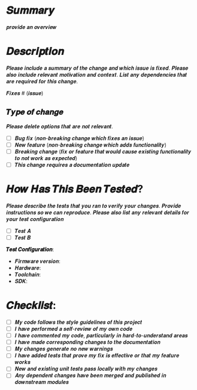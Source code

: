 # 𝑺𝒖𝒎𝒎𝒂𝒓𝒚
𝒑𝒓𝒐𝒗𝒊𝒅𝒆 𝒂𝒏 𝒐𝒗𝒆𝒓𝒗𝒊𝒆𝒘

# 𝑫𝒆𝒔𝒄𝒓𝒊𝒑𝒕𝒊𝒐𝒏

𝑷𝒍𝒆𝒂𝒔𝒆 𝒊𝒏𝒄𝒍𝒖𝒅𝒆 𝒂 𝒔𝒖𝒎𝒎𝒂𝒓𝒚 𝒐𝒇 𝒕𝒉𝒆 𝒄𝒉𝒂𝒏𝒈𝒆 𝒂𝒏𝒅 𝒘𝒉𝒊𝒄𝒉 𝒊𝒔𝒔𝒖𝒆 𝒊𝒔 𝒇𝒊𝒙𝒆𝒅. 𝑷𝒍𝒆𝒂𝒔𝒆 𝒂𝒍𝒔𝒐 𝒊𝒏𝒄𝒍𝒖𝒅𝒆 𝒓𝒆𝒍𝒆𝒗𝒂𝒏𝒕 𝒎𝒐𝒕𝒊𝒗𝒂𝒕𝒊𝒐𝒏 𝒂𝒏𝒅 𝒄𝒐𝒏𝒕𝒆𝒙𝒕. 𝑳𝒊𝒔𝒕 𝒂𝒏𝒚 𝒅𝒆𝒑𝒆𝒏𝒅𝒆𝒏𝒄𝒊𝒆𝒔 𝒕𝒉𝒂𝒕 𝒂𝒓𝒆 𝒓𝒆𝒒𝒖𝒊𝒓𝒆𝒅 𝒇𝒐𝒓 𝒕𝒉𝒊𝒔 𝒄𝒉𝒂𝒏𝒈𝒆.

𝑭𝒊𝒙𝒆𝒔 # (𝒊𝒔𝒔𝒖𝒆)

## 𝑻𝒚𝒑𝒆 𝒐𝒇 𝒄𝒉𝒂𝒏𝒈𝒆

𝑷𝒍𝒆𝒂𝒔𝒆 𝒅𝒆𝒍𝒆𝒕𝒆 𝒐𝒑𝒕𝒊𝒐𝒏𝒔 𝒕𝒉𝒂𝒕 𝒂𝒓𝒆 𝒏𝒐𝒕 𝒓𝒆𝒍𝒆𝒗𝒂𝒏𝒕.

- [ ] 𝑩𝒖𝒈 𝒇𝒊𝒙 (𝒏𝒐𝒏-𝒃𝒓𝒆𝒂𝒌𝒊𝒏𝒈 𝒄𝒉𝒂𝒏𝒈𝒆 𝒘𝒉𝒊𝒄𝒉 𝒇𝒊𝒙𝒆𝒔 𝒂𝒏 𝒊𝒔𝒔𝒖𝒆)
- [ ] 𝑵𝒆𝒘 𝒇𝒆𝒂𝒕𝒖𝒓𝒆 (𝒏𝒐𝒏-𝒃𝒓𝒆𝒂𝒌𝒊𝒏𝒈 𝒄𝒉𝒂𝒏𝒈𝒆 𝒘𝒉𝒊𝒄𝒉 𝒂𝒅𝒅𝒔 𝒇𝒖𝒏𝒄𝒕𝒊𝒐𝒏𝒂𝒍𝒊𝒕𝒚)
- [ ] 𝑩𝒓𝒆𝒂𝒌𝒊𝒏𝒈 𝒄𝒉𝒂𝒏𝒈𝒆 (𝒇𝒊𝒙 𝒐𝒓 𝒇𝒆𝒂𝒕𝒖𝒓𝒆 𝒕𝒉𝒂𝒕 𝒘𝒐𝒖𝒍𝒅 𝒄𝒂𝒖𝒔𝒆 𝒆𝒙𝒊𝒔𝒕𝒊𝒏𝒈 𝒇𝒖𝒏𝒄𝒕𝒊𝒐𝒏𝒂𝒍𝒊𝒕𝒚 𝒕𝒐 𝒏𝒐𝒕 𝒘𝒐𝒓𝒌 𝒂𝒔 𝒆𝒙𝒑𝒆𝒄𝒕𝒆𝒅)
- [ ] 𝑻𝒉𝒊𝒔 𝒄𝒉𝒂𝒏𝒈𝒆 𝒓𝒆𝒒𝒖𝒊𝒓𝒆𝒔 𝒂 𝒅𝒐𝒄𝒖𝒎𝒆𝒏𝒕𝒂𝒕𝒊𝒐𝒏 𝒖𝒑𝒅𝒂𝒕𝒆

# 𝑯𝒐𝒘 𝑯𝒂𝒔 𝑻𝒉𝒊𝒔 𝑩𝒆𝒆𝒏 𝑻𝒆𝒔𝒕𝒆𝒅?

𝑷𝒍𝒆𝒂𝒔𝒆 𝒅𝒆𝒔𝒄𝒓𝒊𝒃𝒆 𝒕𝒉𝒆 𝒕𝒆𝒔𝒕𝒔 𝒕𝒉𝒂𝒕 𝒚𝒐𝒖 𝒓𝒂𝒏 𝒕𝒐 𝒗𝒆𝒓𝒊𝒇𝒚 𝒚𝒐𝒖𝒓 𝒄𝒉𝒂𝒏𝒈𝒆𝒔. 𝑷𝒓𝒐𝒗𝒊𝒅𝒆 𝒊𝒏𝒔𝒕𝒓𝒖𝒄𝒕𝒊𝒐𝒏𝒔 𝒔𝒐 𝒘𝒆 𝒄𝒂𝒏 𝒓𝒆𝒑𝒓𝒐𝒅𝒖𝒄𝒆. 𝑷𝒍𝒆𝒂𝒔𝒆 𝒂𝒍𝒔𝒐 𝒍𝒊𝒔𝒕 𝒂𝒏𝒚 𝒓𝒆𝒍𝒆𝒗𝒂𝒏𝒕 𝒅𝒆𝒕𝒂𝒊𝒍𝒔 𝒇𝒐𝒓 𝒚𝒐𝒖𝒓 𝒕𝒆𝒔𝒕 𝒄𝒐𝒏𝒇𝒊𝒈𝒖𝒓𝒂𝒕𝒊𝒐𝒏

- [ ] 𝑻𝒆𝒔𝒕 𝑨
- [ ] 𝑻𝒆𝒔𝒕 𝑩

**𝑻𝒆𝒔𝒕 𝑪𝒐𝒏𝒇𝒊𝒈𝒖𝒓𝒂𝒕𝒊𝒐𝒏**:
* 𝑭𝒊𝒓𝒎𝒘𝒂𝒓𝒆 𝒗𝒆𝒓𝒔𝒊𝒐𝒏:
* 𝑯𝒂𝒓𝒅𝒘𝒂𝒓𝒆:
* 𝑻𝒐𝒐𝒍𝒄𝒉𝒂𝒊𝒏:
* 𝑺𝑫𝑲:

# 𝑪𝒉𝒆𝒄𝒌𝒍𝒊𝒔𝒕:

- [ ] 𝑴𝒚 𝒄𝒐𝒅𝒆 𝒇𝒐𝒍𝒍𝒐𝒘𝒔 𝒕𝒉𝒆 𝒔𝒕𝒚𝒍𝒆 𝒈𝒖𝒊𝒅𝒆𝒍𝒊𝒏𝒆𝒔 𝒐𝒇 𝒕𝒉𝒊𝒔 𝒑𝒓𝒐𝒋𝒆𝒄𝒕
- [ ] 𝑰 𝒉𝒂𝒗𝒆 𝒑𝒆𝒓𝒇𝒐𝒓𝒎𝒆𝒅 𝒂 𝒔𝒆𝒍𝒇-𝒓𝒆𝒗𝒊𝒆𝒘 𝒐𝒇 𝒎𝒚 𝒐𝒘𝒏 𝒄𝒐𝒅𝒆
- [ ] 𝑰 𝒉𝒂𝒗𝒆 𝒄𝒐𝒎𝒎𝒆𝒏𝒕𝒆𝒅 𝒎𝒚 𝒄𝒐𝒅𝒆, 𝒑𝒂𝒓𝒕𝒊𝒄𝒖𝒍𝒂𝒓𝒍𝒚 𝒊𝒏 𝒉𝒂𝒓𝒅-𝒕𝒐-𝒖𝒏𝒅𝒆𝒓𝒔𝒕𝒂𝒏𝒅 𝒂𝒓𝒆𝒂𝒔
- [ ] 𝑰 𝒉𝒂𝒗𝒆 𝒎𝒂𝒅𝒆 𝒄𝒐𝒓𝒓𝒆𝒔𝒑𝒐𝒏𝒅𝒊𝒏𝒈 𝒄𝒉𝒂𝒏𝒈𝒆𝒔 𝒕𝒐 𝒕𝒉𝒆 𝒅𝒐𝒄𝒖𝒎𝒆𝒏𝒕𝒂𝒕𝒊𝒐𝒏
- [ ] 𝑴𝒚 𝒄𝒉𝒂𝒏𝒈𝒆𝒔 𝒈𝒆𝒏𝒆𝒓𝒂𝒕𝒆 𝒏𝒐 𝒏𝒆𝒘 𝒘𝒂𝒓𝒏𝒊𝒏𝒈𝒔
- [ ] 𝑰 𝒉𝒂𝒗𝒆 𝒂𝒅𝒅𝒆𝒅 𝒕𝒆𝒔𝒕𝒔 𝒕𝒉𝒂𝒕 𝒑𝒓𝒐𝒗𝒆 𝒎𝒚 𝒇𝒊𝒙 𝒊𝒔 𝒆𝒇𝒇𝒆𝒄𝒕𝒊𝒗𝒆 𝒐𝒓 𝒕𝒉𝒂𝒕 𝒎𝒚 𝒇𝒆𝒂𝒕𝒖𝒓𝒆 𝒘𝒐𝒓𝒌𝒔
- [ ] 𝑵𝒆𝒘 𝒂𝒏𝒅 𝒆𝒙𝒊𝒔𝒕𝒊𝒏𝒈 𝒖𝒏𝒊𝒕 𝒕𝒆𝒔𝒕𝒔 𝒑𝒂𝒔𝒔 𝒍𝒐𝒄𝒂𝒍𝒍𝒚 𝒘𝒊𝒕𝒉 𝒎𝒚 𝒄𝒉𝒂𝒏𝒈𝒆𝒔
- [ ] 𝑨𝒏𝒚 𝒅𝒆𝒑𝒆𝒏𝒅𝒆𝒏𝒕 𝒄𝒉𝒂𝒏𝒈𝒆𝒔 𝒉𝒂𝒗𝒆 𝒃𝒆𝒆𝒏 𝒎𝒆𝒓𝒈𝒆𝒅 𝒂𝒏𝒅 𝒑𝒖𝒃𝒍𝒊𝒔𝒉𝒆𝒅 𝒊𝒏 𝒅𝒐𝒘𝒏𝒔𝒕𝒓𝒆𝒂𝒎 𝒎𝒐𝒅𝒖𝒍𝒆𝒔
